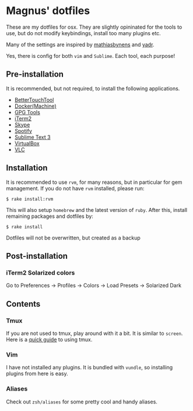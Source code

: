 Magnus' dotfiles
================

These are my dotfiles for osx. They are slightly opininated for the tools to use,
but do not modify keybindings, install too many plugins etc.

Many of the settings are inspired by [mathiasbynens](https://github.com/mathiasbynens/dotfiles) and [yadr](https://github.com/skwp/dotfiles).

Yes, there is config for both `vim` and `Sublime`. Each tool, each purpose!

## Pre-installation

It is recommended, but not required, to install the following applications.

* [BetterTouchTool](https://www.boastr.net/)
* [Docker(Machine)](https://docs.docker.com/engine/installation/mac/)
* [GPG Tools](https://gpgtools.org/)
* [iTerm2](https://www.iterm2.com/)
* [Skype](https://www.skype.com/en/)
* [Spotify](https://www.spotify.com/)
* [Sublime Text 3](https://www.sublimetext.com/)
* [VirtualBox](https://www.virtualbox.org/wiki/Downloads)
* [VLC](https://www.videolan.org/vlc/)


## Installation

It is recommended to use `rvm`, for many reasons, but in particular for gem management. If you do not have `rvm` installed, please run:

```
$ rake install:rvm
```

This will also setup `homebrew` and the latest version of `ruby`. After this, install remaining packages and dotfiles by:

```
$ rake install
```

Dotfiles will not be overwritten, but created as a backup

## Post-installation

### iTerm2 Solarized colors

Go to Preferences → Profiles → Colors → Load Presets → Solarized Dark

## Contents

### Tmux
If you are not used to tmux, play around with it a bit. It is similar to `screen`. Here is a [quick guide](https://gist.github.com/MohamedAlaa/2961058) to using tmux.

### Vim
I have not installed any plugins. It is bundled with `vundle`, so installing plugins from here is easy.

### Aliases
Check out `zsh/aliases` for some pretty cool and handy aliases.